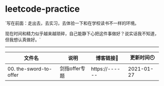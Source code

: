 # leetcode-practice
`写在前面：走出去，去实习，去体验一下和在学校读书不一样的环境。

现在时间和精力似乎越来越琐碎，自己能静下心把这件事做好？说实话我不知道，但我想认真做好。`

---
| 文件名 | 说明 | 博客链接🔗 | 更新时间🕙 |
| -------- | ----------- | ----- | ----- |
| 00. the-sword-to-offer | 剑指offer专题 | https://------ | 2021-01-27 |





